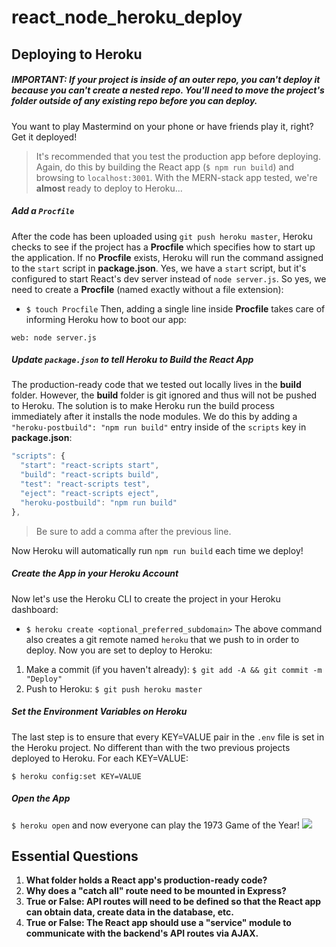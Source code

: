 # react_node_heroku_deploy

## Deploying to Heroku
##### IMPORTANT: If your project is inside of an outer repo, you can't deploy it because you can't create a nested repo.  You'll need to move the project's folder outside of any existing repo before you can deploy.
You want to play Mastermind on your phone or have friends play it, right? Get it deployed! 
> It's recommended that you test the production app before deploying.  Again, do this by building the React app (`$ npm run build`) and browsing to `localhost:3001`.
With the MERN-stack app tested, we're **almost** ready to deploy to Heroku...
##### Add a `Procfile`
After the code has been uploaded using `git push heroku master`, Heroku checks to see if the project has a **Procfile** which specifies how to start up the application.
If no **Procfile** exists, Heroku will run the command assigned to the `start` script in **package.json**. Yes, we have a `start` script, but it's configured to start React's dev server instead of `node server.js`.
So yes, we need to create a **Procfile** (named exactly without a file extension):
- `$ touch Procfile`
Then, adding a single line inside **Procfile** takes care of informing Heroku how to boot our app:
```
web: node server.js
```
##### Update `package.json` to tell Heroku to Build the React App
The production-ready code that we tested out locally lives in the **build** folder. However, the **build** folder is git ignored and thus will not be pushed to Heroku.
The solution is to make Heroku run the build process immediately after it installs the node modules.
We do this by adding a `"heroku-postbuild": "npm run build"` entry inside of the `scripts` key in **package.json**:
```js
"scripts": {
  "start": "react-scripts start",
  "build": "react-scripts build",
  "test": "react-scripts test",
  "eject": "react-scripts eject",
  "heroku-postbuild": "npm run build"
},
```  
> Be sure to add a comma after the previous line.
 
Now Heroku will automatically run `npm run build` each time we deploy!
##### Create the App in your Heroku Account
Now let's use the Heroku CLI to create the project in your Heroku dashboard:
- `$ heroku create <optional_preferred_subdomain>`
The above command also creates a git remote named `heroku` that we push to in order to deploy.
Now you are set to deploy to Heroku:
1. Make a commit (if you haven't already): `$ git add -A && git commit -m "Deploy"`
2. Push to Heroku: `$ git push heroku master`
##### Set the Environment Variables on Heroku
The last step is to ensure that every KEY=VALUE pair in the `.env` file is set in the Heroku project.
No different than with the two previous projects deployed to Heroku. For each KEY=VALUE:
```
$ heroku config:set KEY=VALUE
```
##### Open the App
`$ heroku open` and now everyone can play the 1973 Game of the Year!
<img src="https://i.imgur.com/jyfJ4gy.png">
## Essential Questions
1. **What folder holds a React app's production-ready code?**
2. **Why does a "catch all" route need to be mounted in Express?** 
3. **True or False: API routes will need to be defined so that the React app can obtain data, create data in the database, etc.**
4. **True or False: The React app should use a "service" module to communicate with the backend's API routes via AJAX.**

